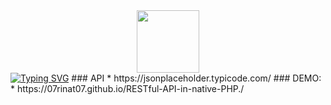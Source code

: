 ﻿

<div id="header" align="center">
  <img src="https://media.giphy.com/media/M9gbBd9nbDrOTu1Mqx/giphy.gif" width="100"/>
</div>
<a href="https://git.io/typing-svg"><img src="https://readme-typing-svg.herokuapp.com?font=Fira+Code&size=50&pause=1000&color=112AF7&center=true&vCenter=true&width=1050&height=500&lines=+RESTful-API-in-native-PHP." alt="Typing SVG" /></a>
### API
* https://jsonplaceholder.typicode.com/
### DEMO:
* https://07rinat07.github.io/RESTful-API-in-native-PHP./
